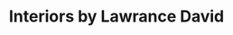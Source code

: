 ---
title: "Interiors by Lawrance David"
url: /sanford/interiors-by-lawrance-david/
shop: interior decoration
---